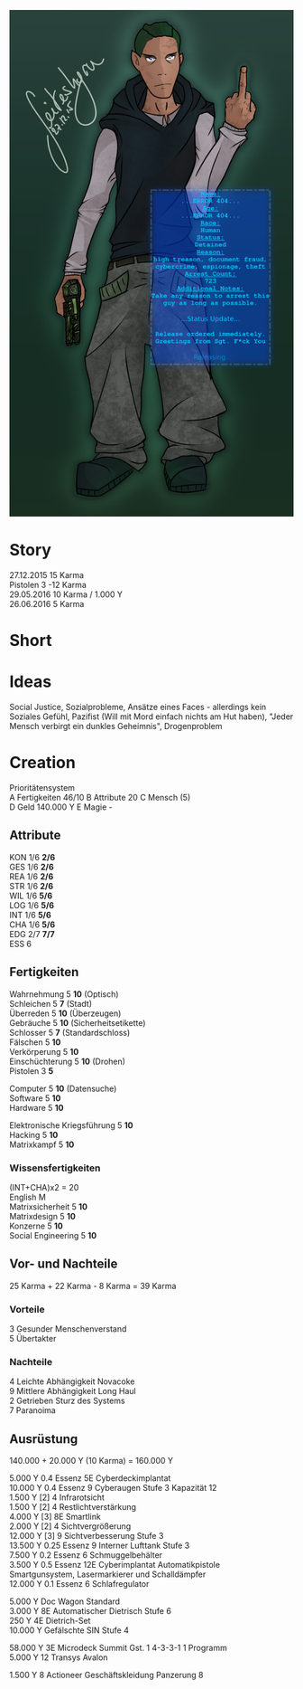 ![](unnamed.png)

# Story
27.12.2015 15 Karma  
Pistolen 3 -12 Karma  
29.05.2016 10 Karma / 1.000 Y  
26.06.2016 5 Karma  


# Short

# Ideas
Social Justice, Sozialprobleme, Ansätze eines Faces - allerdings kein Soziales Gefühl, Pazifist (Will mit Mord einfach nichts am Hut haben), "Jeder Mensch verbirgt ein dunkles Geheimnis", Drogenproblem

# Creation
Prioritätensystem  
A Fertigkeiten 46/10
B Attribute 20
C Mensch (5)  
D Geld 140.000 Y
E Magie -  

## Attribute
KON 1/6 **2/6**  
GES 1/6 **2/6**  
REA 1/6 **2/6**  
STR 1/6 **2/6**  
WIL 1/6 **5/6**  
LOG 1/6 **5/6**  
INT 1/6 **5/6**  
CHA 1/6 **5/6**  
EDG 2/7 **7/7**  
ESS 6  

## Fertigkeiten
Wahrnehmung 5 **10** (Optisch)  
Schleichen 5 **7** (Stadt)  
Überreden 5 **10** (Überzeugen)  
Gebräuche 5 **10** (Sicherheitsetikette)  
Schlosser 5 **7** (Standardschloss)  
Fälschen 5 **10**  
Verkörperung 5 **10**  
Einschüchterung 5 **10** (Drohen)  
Pistolen 3 **5**  

Computer 5 **10** (Datensuche)  
Software 5 **10**  
Hardware 5 **10**  

Elektronische Kriegsführung 5 **10**  
Hacking 5 **10**  
Matrixkampf 5 **10**  

### Wissensfertigkeiten
(INT+CHA)x2 = 20  
English M  
Matrixsicherheit 5 **10**  
Matrixdesign 5 **10**  
Konzerne 5 **10**  
Social Engineering 5 **10**  

## Vor- und Nachteile
25 Karma + 22 Karma - 8 Karma = 39 Karma  
### Vorteile
3 Gesunder Menschenverstand  
5 Übertakter  
### Nachteile
4 Leichte Abhängigkeit Novacoke  
9 Mittlere Abhängigkeit Long Haul  
2 Getrieben Sturz des Systems  
7 Paranoima  

## Ausrüstung
140.000 + 20.000 Y (10 Karma) = 160.000 Y  

 5.000 Y 0.4 Essenz 5E Cyberdeckimplantat  
10.000 Y 0.4 Essenz 9 Cyberaugen Stufe 3 Kapazität 12  
  1.500 Y [2] 4 Infrarotsicht  
  1.500 Y [2] 4 Restlichtverstärkung  
  4.000 Y [3] 8E Smartlink  
  2.000 Y [2] 4 Sichtvergrößerung  
 12.000 Y [3] 9 Sichtverbesserung Stufe 3  
13.500 Y 0.25 Essenz 9 Interner Lufttank Stufe 3  
 7.500 Y 0.2 Essenz 6 Schmuggelbehälter  
 3.500 Y 0.5 Essenz 12E Cyberimplantat Automatikpistole  
  Smartgunsystem, Lasermarkierer und Schalldämpfer  
12.000 Y 0.1 Essenz 6 Schlafregulator  

 5.000 Y Doc Wagon Standard  
 3.000 Y 8E Automatischer Dietrisch Stufe 6  
   250 Y 4E Dietrich-Set  
10.000 Y Gefälschte SIN Stufe 4  

58.000 Y 3E Microdeck Summit Gst. 1 4-3-3-1 1 Programm  
 5.000 Y 12 Transys Avalon  

 1.500 Y 8 Actioneer Geschäftskleidung Panzerung 8
